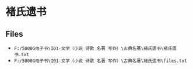 # 褚氏遗书

## Files

- `F:/5000G电子书\I01-文学（小说 诗歌 名著 写作）\古典名著\褚氏遗书\褚氏遗书.txt`
- `F:/5000G电子书\I01-文学（小说 诗歌 名著 写作）\古典名著\褚氏遗书\files.txt`
